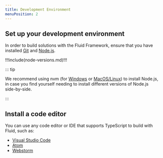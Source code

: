 ```yaml
---
title: Development Environment
menuPosition: 2
---
```


## Set up your development environment

In order to build solutions with the Fluid Framework, ensure that you have installed
[Git](https://git-scm.com/downloads) and [Node.js](https://nodejs.org/en/download).

!!!include(node-versions.md)!!!

::: tip

We recommend using nvm (for [Windows](https://github.com/coreybutler/nvm-windows) or
[MacOS/Linux](https://github.com/nvm-sh/nvm)) to install Node.js, in case you find yourself needing to install different
versions of Node.js side-by-side.

:::

## Install a code editor

You can use any code editor or IDE that supports TypeScript to build with Fluid, such as:

- [Visual Studio Code](https://code.visualstudio.com/)
- [Atom](https://atom.io)
- [Webstorm](https://www.jetbrains.com/webstorm)
